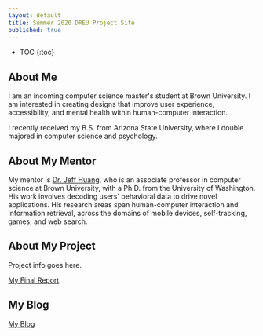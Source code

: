 ```yaml
---
layout: default
title: Summer 2020 DREU Project Site
published: true
---
```


* TOC
{:toc}

## About Me

I am an incoming computer science master's student at Brown University. I am interested in creating designs that improve user experience, accessibility, and mental health within human-computer interaction.

I recently received my B.S. from Arizona State University, where I double majored in computer science and psychology. 

## About My Mentor

My mentor is [Dr. Jeff Huang](https://jeffhuang.com/), who is an associate professor in computer science at Brown University, with a Ph.D. from the University of Washington. His work involves decoding users' behavioral data to drive novel applications. His research areas span human-computer interaction and information retrieval, across the domains of mobile devices, self-tracking, games, and web search.


## About My Project

Project info goes here.

[My Final Report](files/finalreport.pdf)

## My Blog

[My Blog](blog.html)
